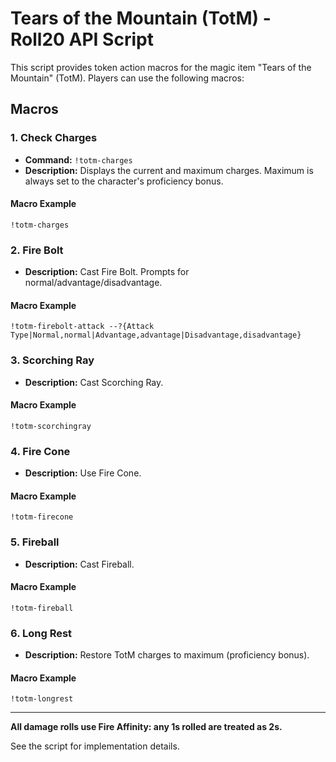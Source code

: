 # Tears of the Mountain (TotM) - Roll20 API Script

This script provides token action macros for the magic item "Tears of the Mountain" (TotM). Players can use the following macros:

## Macros

### 1. Check Charges
- **Command:** `!totm-charges`
- **Description:** Displays the current and maximum charges. Maximum is always set to the character's proficiency bonus.

#### Macro Example
```
!totm-charges
```


### 2. Fire Bolt
- **Description:** Cast Fire Bolt. Prompts for normal/advantage/disadvantage.

#### Macro Example
```
!totm-firebolt-attack --?{Attack Type|Normal,normal|Advantage,advantage|Disadvantage,disadvantage}
```

### 3. Scorching Ray
- **Description:** Cast Scorching Ray.

#### Macro Example
```
!totm-scorchingray
```

### 4. Fire Cone
- **Description:** Use Fire Cone.

#### Macro Example
```
!totm-firecone
```

### 5. Fireball
- **Description:** Cast Fireball.

#### Macro Example
```
!totm-fireball
```

### 6. Long Rest
- **Description:** Restore TotM charges to maximum (proficiency bonus).

#### Macro Example
```
!totm-longrest
```

---

**All damage rolls use Fire Affinity: any 1s rolled are treated as 2s.**

See the script for implementation details.